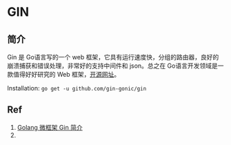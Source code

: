 # GIN

## 简介

Gin 是 Go语言写的一个 web 框架，它具有运行速度快，分组的路由器，良好的崩溃捕获和错误处理，非常好的支持中间件和 json。总之在 Go语言开发领域是一款值得好好研究的 Web 框架，[开源网址](https://github.com/gin-gonic/gin)。

Installation: `go get -u github.com/gin-gonic/gin`


## Ref

1. [Golang 微框架 Gin 简介](https://www.jianshu.com/p/a31e4ee25305)
2. 




